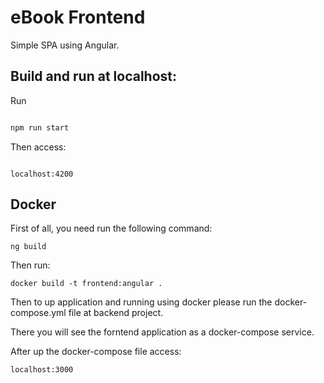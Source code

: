 # eBook Frontend

Simple SPA using Angular.

## Build and run at localhost:
Run

```bash

npm run start

```

Then access:

```

localhost:4200

```

## Docker

First of all, you need run the following command:

```
ng build 
```

Then run:

```
docker build -t frontend:angular .

```

Then to up application and running using docker please run the docker-compose.yml file at backend project.

There you will see the forntend application as a docker-compose service.

After up the docker-compose file access:

```
localhost:3000

```